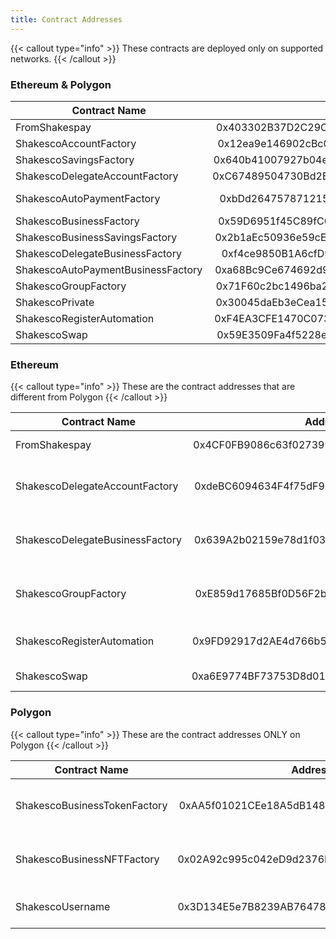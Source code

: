 ```yaml
---
title: Contract Addresses
---
```


{{< callout type="info" >}}
  These contracts are deployed only on supported networks.
{{< /callout >}}

### Ethereum & Polygon

| Contract Name        | Address           | Purpose  |
| ------------- |:-------------:| -----:|
| FromShakespay  | 0x403302B37D2C29CA37f0b0BbCf1591F2dc2E7d22 | Saving Raffle  |
| ShakescoAccountFactory    | 0x12ea9e146902cBc0cbd6A205Dd99f88b3dbD321a | Personal Smart wallet factory |
| ShakescoSavingsFactory    | 0x640b41007927b04eb1b882B736C381618dC1D294 | Personal Saving wallet factory |
| ShakescoDelegateAccountFactory  | 0xC67489504730Bd2B77C129e183E024D1e0C3483D | Personal Card wallet factory |
| ShakescoAutoPaymentFactory| 0xbDd2647578712159Cb60cf57618d7B0ff99832f8 | Personal Autopayment wallet factory |
| ShakescoBusinessFactory    | 0x59D6951f45C89fC0f75294AE0D1823fF650621E1 | Business Smart wallet factory |
| ShakescoBusinessSavingsFactory | 0x2b1aEc50936e59cEeBD2C039D7AcE43D88355E71 | Business Saving wallet factory |
| ShakescoDelegateBusinessFactory  | 0xf4ce9850B1A6cfD987EFe12FafCf8863b82335aB | Business Card wallet factory |
|ShakescoAutoPaymentBusinessFactory|0xa68Bc9Ce674692d94362A4567FE0Ca49408227BE|BusinessAutopaymentwalletfactory|
| ShakescoGroupFactory | 0x71F60c2bc1496ba21c2d3955C77E7796e439B778 | Personal Group Wallet factory |
| ShakescoPrivate | 0x30045daEb3eCea157408C21c318A29d2D9Cf0410 | Private Transaction contract |
| ShakescoRegisterAutomation | 0xF4EA3CFE1470C0739600F4d57dA058d70C9e09c1 | Chainlink automation registry |
| ShakescoSwap | 0x59E3509Fa4f5228ea2a582533CC872eb9FB8B00A | Swap contract |

### Ethereum

{{< callout type="info" >}}
  These are the contract addresses that are different from Polygon
{{< /callout >}}

| Contract Name        | Address           | Purpose  |
| ------------- |:-------------:| -----:|
| FromShakespay  | 0x4CF0FB9086c63f0273997be5cB1275ebB123773F | Saving Raffle  |
| ShakescoDelegateAccountFactory  | 0xdeBC6094634F4f75dF903abB5808d13dd8A68AEf | Personal Card wallet factory |
| ShakescoDelegateBusinessFactory  | 0x639A2b02159e78d1f033fEF8A488C9c5052eF2c0 | Business Card wallet factory |
| ShakescoGroupFactory | 0xE859d17685Bf0D56F2b112ff7d0FCe2276E85545 | Personal Group Wallet factory |
| ShakescoRegisterAutomation | 0x9FD92917d2AE4d766b54cc103E0A4f38688F27A7 | Chainlink automation registry |
| ShakescoSwap | 0xa6E9774BF73753D8d019895Ec94E33F19A02d28b | Swap contract |

### Polygon

{{< callout type="info" >}}
  These are the contract addresses ONLY on Polygon
{{< /callout >}}

| Contract Name        | Address           | Purpose  |
| ------------- |:-------------:| -----:|
| ShakescoBusinessTokenFactory|0xAA5f01021CEe18A5dB1485ffC9D2CB3b823d0Dd7|Business launch token factory |
| ShakescoBusinessNFTFactory  |0x02A92c995c042eD9d2376E293233864e59B4322F|Business launch NFT factory |
| ShakescoUsername |0x3D134E5e7B8239AB76478B359092a988e69eE55e|Shakesco Naming Service |
